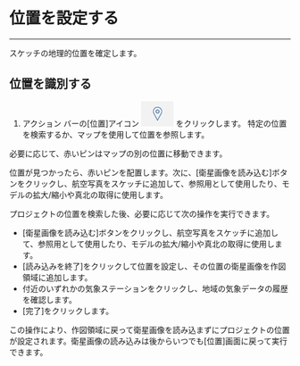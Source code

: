 

# 位置を設定する

---

スケッチの地理的位置を確定します。

## 位置を識別する

1. アクション バーの[位置]アイコン ![](Images/GUID-45268F36-37CA-468C-B326-9DB28FFA5534-low.png) をクリックします。 特定の位置を検索するか、マップを使用して位置を参照します。

必要に応じて、赤いピンはマップの別の位置に移動できます。

位置が見つかったら、赤いピンを配置します。次に、[衛星画像を読み込む]ボタンをクリックし、航空写真をスケッチに追加して、参照用として使用したり、モデルの拡大/縮小や真北の取得に使用します。

プロジェクトの位置を検索した後、必要に応じて次の操作を実行できます。

* [衛星画像を読み込む]ボタンをクリックし、航空写真をスケッチに追加して、参照用として使用したり、モデルの拡大/縮小や真北の取得に使用します。
* [読み込みを終了]をクリックして位置を設定し、その位置の衛星画像を作図領域に追加します。
* 付近のいずれかの気象ステーションをクリックし、地域の気象データの履歴を確認します。
* [完了]をクリックします。

この操作により、作図領域に戻って衛星画像を読み込まずにプロジェクトの位置が設定されます。衛星画像の読み込みは後からいつでも[位置]画面に戻って実行できます。


